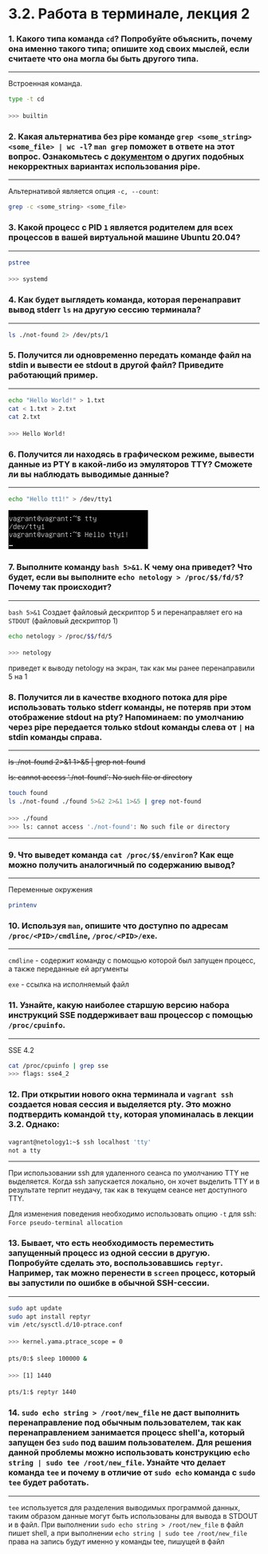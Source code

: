 # 3.2. Работа в терминале, лекция 2

### 1. Какого типа команда `cd`? Попробуйте объяснить, почему она именно такого типа; опишите ход своих мыслей, если считаете что она могла бы быть другого типа.

---

Встроенная команда.

```bash
type -t cd

>>> builtin
```

### 2. Какая альтернатива без pipe команде `grep <some_string> <some_file> | wc -l`? `man grep` поможет в ответе на этот вопрос. Ознакомьтесь с [документом](http://www.smallo.ruhr.de/award.html) о других подобных некорректных вариантах использования pipe.

---

Альтернативой является опция `-с, --count`: 

```bash
grep -c <some_string> <some_file>
```

### 3. Какой процесс с PID `1` является родителем для всех процессов в вашей виртуальной машине Ubuntu 20.04?

---

```bash
pstree

>>> systemd
```

### 4. Как будет выглядеть команда, которая перенаправит вывод stderr `ls` на другую сессию терминала?

---

```bash
ls ./not-found 2> /dev/pts/1
```

### 5. Получится ли одновременно передать команде файл на stdin и вывести ее stdout в другой файл? Приведите работающий пример.

---

```bash
echo "Hello World!" > 1.txt
cat < 1.txt > 2.txt
cat 2.txt

>>> Hello World!
```

### 6. Получится ли находясь в графическом режиме, вывести данные из PTY в какой-либо из эмуляторов TTY? Сможете ли вы наблюдать выводимые данные?

---

```bash
echo "Hello tt1!" > /dev/tty1
```

![tty output](assets/01.JPG)

### 7. Выполните команду `bash 5>&1`. К чему она приведет? Что будет, если вы выполните `echo netology > /proc/$$/fd/5`? Почему так происходит?

---

`bash 5>&1` Создает файловый дескриптор 5 и перенаправляет его на `STDOUT` (файловый дескриптор 1)

```bash
echo netology > /proc/$$/fd/5

>>> netology
```

приведет к выводу netology на экран, так как мы ранее перенаправили 5 на 1

### 8. Получится ли в качестве входного потока для pipe использовать только stderr команды, не потеряв при этом отображение stdout на pty? Напоминаем: по умолчанию через pipe передается только stdout команды слева от `|` на stdin команды справа.

---


~~ls ./not-found 2>&1 1>&5 | grep not-found~~

~~ls: cannot access './not-found': No such file or directory~~

```bash
touch found
ls ./not-found ./found 5>&2 2>&1 1>&5 | grep not-found

>>> ./found
>>> ls: cannot access './not-found': No such file or directory
```


---

### 9. Что выведет команда `cat /proc/$$/environ`? Как еще можно получить аналогичный по содержанию вывод?

---

Переменные окружения

```bash
printenv
```

### 10. Используя `man`, опишите что доступно по адресам `/proc/<PID>/cmdline`, `/proc/<PID>/exe`.

---

`cmdline` - содержит команду с помощью которой был запущен процесс, а также переданные ей аргументы

`exe` - ссылка на исполняемый файл


### 11. Узнайте, какую наиболее старшую версию набора инструкций SSE поддерживает ваш процессор с помощью `/proc/cpuinfo`.

---

SSE 4.2

```bash
cat /proc/cpuinfo | grep sse
>>> flags: sse4_2
```

### 12. При открытии нового окна терминала и `vagrant ssh` создается новая сессия и выделяется pty. Это можно подтвердить командой `tty`, которая упоминалась в лекции 3.2. Однако:

 ```bash
 vagrant@netology1:~$ ssh localhost 'tty'
 not a tty
 ```

---

При использовании ssh для удаленного сеанса по умолчанию TTY не выделяется.
Когда ssh запускается локально, он хочет выделить TTY и в результате терпит неудачу, так как в текущем сеансе нет доступного TTY.

Для изменения поведения необходимо использовать опцию `-t` для ssh: `Force pseudo-terminal allocation`

### 13. Бывает, что есть необходимость переместить запущенный процесс из одной сессии в другую. Попробуйте сделать это, воспользовавшись `reptyr`. Например, так можно перенести в `screen` процесс, который вы запустили по ошибке в обычной SSH-сессии.

---

```bash
sudo apt update
sudo apt install reptyr
vim /etc/sysctl.d/10-ptrace.conf 

>>> kernel.yama.ptrace_scope = 0

pts/0:$ sleep 100000 &

>>> [1] 1440

pts/1:$ reptyr 1440
```

### 14. `sudo echo string > /root/new_file` не даст выполнить перенаправление под обычным пользователем, так как перенаправлением занимается процесс shell'а, который запущен без `sudo` под вашим пользователем. Для решения данной проблемы можно использовать конструкцию `echo string | sudo tee /root/new_file`. Узнайте что делает команда `tee` и почему в отличие от `sudo echo` команда с `sudo tee` будет работать.

---

`tee` используется для разделения выводимых программой данных, таким образом данные могут быть использованы для вывода в STDOUT и в файл.
При выполнении `sudo echo string > /root/new_file` в файл пишет shell, а при выполнении `echo string | sudo tee /root/new_file` права на запись будут именно у команды tee, пишущей в файл

